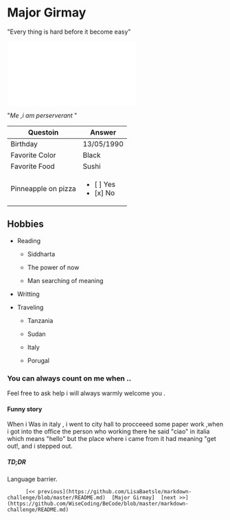 # Major Girmay

"Every thing is hard before it become easy"

![github-small](image/https://github.com/MajorGirmay/Markdown-challenge/blob/master/maji.html)
 
"_Me ,i am perserverant_ "

Questoin | Answer
------------ | -------------
Birthday | 13/05/1990
Favorite Color | Black
Favorite Food | Sushi
Pinneapple on pizza | <ul><li>[ ] Yes</li><li>[x] No</li></ul>

## Hobbies 

* Reading
	
	* Siddharta
	
	* The power of now 
	
	* Man searching of meaning 
* Writting 

* Traveling
	
	* Tanzania
	
	* Sudan
	
	* Italy
	
	* Porugal

### You can always count on me when ..
  
 Feel free to ask help i will always warmly welcome you .

#### Funny story

When i Was in italy , i went to city hall to procceeed some paper work ,when i got into the office the person who working there he said "ciao" in italia which means "hello" but the place where i came from it had meaning "get out!, and i stepped out.

##### TD;DR

Language barrier.


          [<< previous](https://github.com/LisaBaetsle/markdown-challenge/blob/master/README.md)  [Major Girmay]  [next >>](https://github.com/WiseCoding/BeCode/blob/master/markdown-challenge/README.md)


